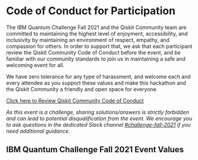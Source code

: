 # Code of Conduct for Participation

The IBM Quantum Challenge Fall 2021 and the Qiskit Community team are committed to maintaining the highest level of enjoyment, accessibility, and inclusivity by maintaining an environment of respect, empathy, and compassion for others. In order to support that, we ask that each participant review the Qiskit Community Code of Conduct before the event, and be familiar with our community standards to join us in maintaining a safe and welcoming event for all.

We have zero tolerance for any type of harassment, and welcome each and every attendee as you support these values and make this hackathon and the Qiskit Community a friendly and open space for everyone.

[Click here to Review Qiskit Community Code of Conduct](https://github.com/Qiskit/qiskit/blob/master/CODE_OF_CONDUCT.md#our-pledge)

*As this event is a challenge, sharing solutions/answers is strictly forbidden and can lead to potential disqualification from the event. We encourage you to ask questions in the dedicated Slack channel [#challenge-fall-2021](https://ibm.co/IQC21F_Slack) if you need additional guidance.*

## IBM Quantum Challenge Fall 2021 Event Values
